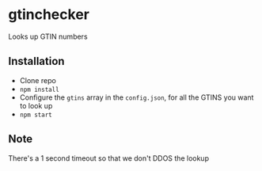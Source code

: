 # gtinchecker
Looks up GTIN numbers

## Installation

* Clone repo
* `npm install`
* Configure the `gtins` array in the `config.json`, for all the GTINS you want to look up
* `npm start`

## Note
There's a 1 second timeout so that we don't DDOS the lookup
